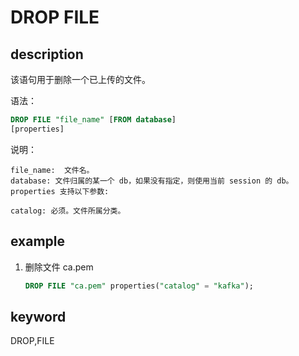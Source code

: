 # DROP FILE

## description

该语句用于删除一个已上传的文件。

语法：

```sql
DROP FILE "file_name" [FROM database]
[properties]
```

说明：

```plain text
file_name:  文件名。
database: 文件归属的某一个 db，如果没有指定，则使用当前 session 的 db。
properties 支持以下参数:

catalog: 必须。文件所属分类。
```

## example

1. 删除文件 ca.pem

    ```sql
    DROP FILE "ca.pem" properties("catalog" = "kafka");
    ```

## keyword

DROP,FILE
